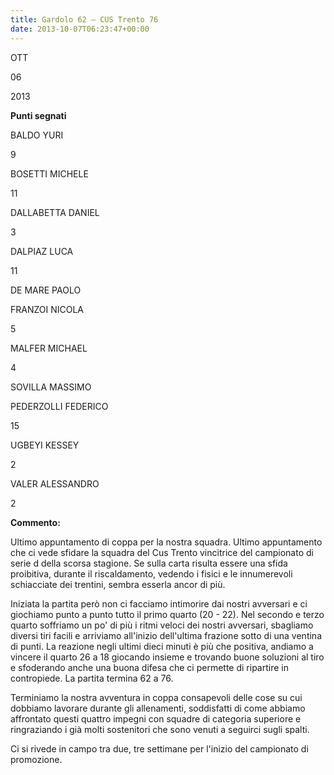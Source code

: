 ```yaml
---
title: Gardolo 62 – CUS Trento 76
date: 2013-10-07T06:23:47+00:00
---
```

OTT

06

2013

**Punti segnati**

BALDO YURI

9

BOSETTI MICHELE

11

DALLABETTA DANIEL

3

DALPIAZ LUCA

11

DE MARE PAOLO

FRANZOI NICOLA

5

MALFER MICHAEL

4

SOVILLA MASSIMO

PEDERZOLLI FEDERICO

15

UGBEYI KESSEY

2

VALER ALESSANDRO

2

**Commento:**

Ultimo appuntamento di coppa per la nostra squadra. Ultimo appuntamento che ci vede sfidare la squadra del Cus Trento vincitrice del campionato di serie d della scorsa stagione. Se sulla carta risulta essere una sfida proibitiva, durante il riscaldamento, vedendo i fisici e le innumerevoli schiacciate dei trentini, sembra esserla ancor di più.

Iniziata la partita però non ci facciamo intimorire dai nostri avversari e ci giochiamo punto a punto tutto il primo quarto (20 - 22). Nel secondo e terzo quarto soffriamo un po' di più i ritmi veloci dei nostri avversari, sbagliamo diversi tiri facili e arriviamo all'inizio dell'ultima frazione sotto di una ventina di punti. La reazione negli ultimi dieci minuti è più che positiva, andiamo a vincere il quarto 26 a 18 giocando insieme e trovando buone soluzioni al tiro e sfoderando anche una buona difesa che ci permette di ripartire in contropiede. La partita termina 62 a 76.

Terminiamo la nostra avventura in coppa consapevoli delle cose su cui dobbiamo lavorare durante gli allenamenti, soddisfatti di come abbiamo affrontato questi quattro impegni con squadre di categoria superiore e ringraziando i già molti sostenitori che sono venuti a seguirci sugli spalti.

Ci si rivede in campo tra due, tre settimane per l'inizio del campionato di promozione.